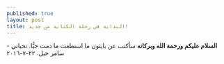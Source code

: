 ```yaml
---
published: true
layout: post
title: البداية في رحلة الكتابة من جديد!
---
```

<b>السلام عليكم ورحمة الله وبركاته</b>
سأكتب عن بايثون ما استطعت ما دمت حيًّا.
تحياتي - سامر جبل.
٢٢-٧-٢٠١٦